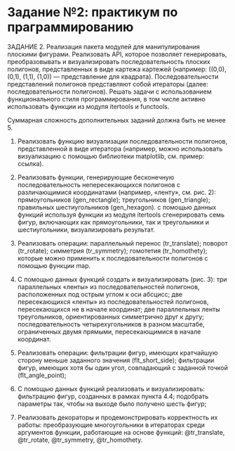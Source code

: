 # Задание №2: практикум по праграммированию

ЗАДАНИЕ 2. Реализация пакета модулей для манипулирования плоскими фигурами.
Реализовать API, которое позволяет генерировать, преобразовывать и визуализировать последовательность плоских полигонов, представленных в виде картежа картежей (например: ((0,0), (0,1), (1,1), (1,0)) — представление для квадрата). Последовательности представлений полигонов представляют собой итераторы (далее: последовательности полигонов). Решать задачи с использованием функционального стиля программирования, в том числе активно использовать функции из модуля itertools и functools.

Суммарная сложность дополнительных заданий должна быть не менее 5.

1. Реализовать функцию визуализации последовательности полигонов, представленной в виде итератора (например, можно использовать визуализацию с помощью библиотеки matplotlib, см. пример: ссылка).

2. Реализовать функции, генерирующие бесконечную последовательность непересекающихся полигонов с различающимися координатами (например, «ленту», см. рис. 2):
прямоугольников (gen_rectangle);
треугольников (gen_triangle);
правильных шестиугольников (gen_hexagon).
с помощью данных функций используя функции из модуля itertools сгенерировать семь фигур, включающих как прямоугольники, так и треугольники и шестиугольники, визуализировать результат.

3. Реализовать операции:
параллельный перенос (tr_translate);
поворот (tr_rotate);
симметрия (tr_symmetry);
гомотетия (tr_homothety);
которые можно применить к последовательности полигонов с помощью функции map.

4. С помощью данных функций создать и визуализировать (рис. 3):
три параллельных «ленты» из последовательностей полигонов, расположенных под острым углом к оси абсцисс;
две пересекающихся «ленты» из последовательностей полигонов, пересекающихся не в начале координат;
две параллельных ленты треугольников, ориентированных симметрично друг к другу;
последовательность четырехугольников в разном масштабе, ограниченных двумя прямыми, пересекающимися в начале координат.

5. Реализовать операции:
фильтрации фигур, имеющих кратчайшую сторону меньше заданного значения (flt_short_side);
фильтрации фигур, имеющих хотя бы один угол, совпадающий с заданной точкой (flt_angle_point);

6. С помощью данных функций реализовать и визуализировать:
фильтрацию фигур, созданных в рамках пункта 4.4; подобрать параметры так, чтобы на выходе было получено шесть фигур;

7. Реализовать декораторы и продемонстрировать корректность их работы:
преобразующие многоугольники в итераторах среди аргументов функции, работающие на основе функций: @tr_translate, @tr_rotate, @tr_symmetry, @tr_homothety.
